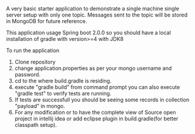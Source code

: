 A very basic starter application to demonstrate a single machine single server setup with only one topic. 
Messages sent to the topic will be stored in MongoDB for future reference.

This application usage Spring boot 2.0.0 so you should have a local installation of gradle with version>=4 with JDK8

To run the application

1. Clone repository
2. change application.properties as per your mongo username and password.
2. cd to the <Directory> where build.gradle is residing.
3. execute "gradle build" from command prompt you can also execute "gradle test" to verify tests are running.
4. If tests are successfull you should be seeing some records in collection "payload" in mongo.
5. For any modification or to have the complete view of Source open project in intellij idea or add eclipse plugin in build.gradle(for better classpath setup).
 
